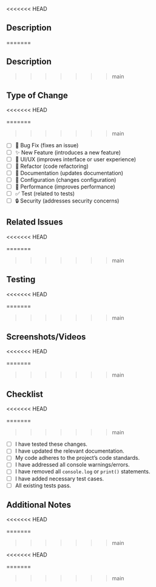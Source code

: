 <!--
Thank you for contributing to the project! 🎉
-->

<!-- markdownlint-disable MD041 -->
<<<<<<< HEAD

## Description

=======
## Description
>>>>>>> main
<!--
Provide a brief description of this PR:
- What issue does this PR address?
- Why is this change necessary?
- How was it implemented?
-->

## Type of Change
<<<<<<< HEAD

<!--
Select the type(s) of changes made (you can select multiple):
-->

=======
<!--
Select the type(s) of changes made (you can select multiple):
-->
>>>>>>> main
- [ ] 🐛 Bug Fix (fixes an issue)
- [ ] ✨ New Feature (introduces a new feature)
- [ ] 💄 UI/UX (improves interface or user experience)
- [ ] 🔨 Refactor (code refactoring)
- [ ] 📝 Documentation (updates documentation)
- [ ] 🔧 Configuration (changes configuration)
- [ ] 🚀 Performance (improves performance)
- [ ] ✅ Test (related to tests)
- [ ] 🔒 Security (addresses security concerns)

## Related Issues
<<<<<<< HEAD

=======
>>>>>>> main
<!--
List related issue numbers or links:
Example: Closes SCRUM-123, Relates to SCRUM-456
-->

## Testing
<<<<<<< HEAD

=======
>>>>>>> main
<!--
Describe how these changes were tested:
- What tests were performed?
- How were these changes verified?
- Are there any specific test steps required?
-->

## Screenshots/Videos
<<<<<<< HEAD

=======
>>>>>>> main
<!--
Provide screenshots or videos to demonstrate the changes (if applicable).
-->

## Checklist
<<<<<<< HEAD

<!--
Ensure the following items are checked before submitting the PR:
-->

=======
<!--
Ensure the following items are checked before submitting the PR:
-->
>>>>>>> main
- [ ] I have tested these changes.
- [ ] I have updated the relevant documentation.
- [ ] My code adheres to the project’s code standards.
- [ ] I have addressed all console warnings/errors.
- [ ] I have removed all `console.log` or `print()` statements.
- [ ] I have added necessary test cases.
- [ ] All existing tests pass.

## Additional Notes
<<<<<<< HEAD

=======
>>>>>>> main
<!--
Add any other relevant notes or considerations:
-->

<!--
Reminder:
Before submitting your PR, please review the **Coding Guidelines**: https://aws-educate-tw.notion.site/TPET-Backend-Coding-Guidelines-12e6bfee681780ac89c3cf43854380d4?pvs=4
-->

<<<<<<< HEAD
<!-- markdownlint-enable MD041 -->
=======
<!-- markdownlint-enable MD041 -->
>>>>>>> main
